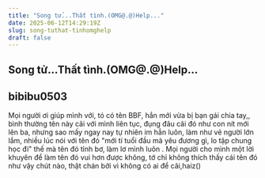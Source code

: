 ```yaml
---
title: "Song tử...Thất tình.(OMG@.@)Help..."
date: 2025-06-12T14:29:19Z
slug: song-tuthat-tinhomghelp
draft: false
---
```


## Song tử...Thất tình.(OMG@.@)Help...

## bibibu0503

Mọi người ơi giúp mình với, tó có tên BBF, hắn mới vừa bị bạn gái chia tay,, bình thường tên này cãi với mình liên tục, đụng đâu cãi đó như con nít mới lên ba, nhưng sao mấy ngay nay tự nhiên im hẳn luôn, làm như vẻ người lớn lắm, nhiều lúc nói với tên đó "mới tí tuổi đầu mà yêu đương gì, lo tập chung học đi" thế mà tên đó tỉnh bơ, làm lơ mình luôn . Mọi người cho mình một lời khuyên để làm tên đó vui hơn được không, tớ chỉ không thích thấy cái tên đó như vậy chút nào, thật chán bởi vì không có ai để cãi,haiz()